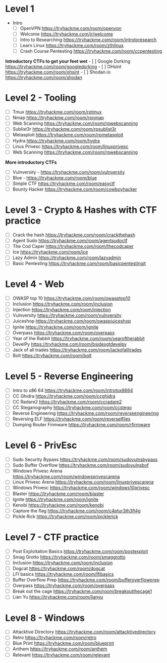 # Level 1 
  - Intro
    - [ ] OpenVPN https://tryhackme.com/room/openvpn
    - [ ] Welcome https://tryhackme.com/jr/welcome
    - [ ] Intro to Researching https://tryhackme.com/room/introtoresearch
    - [ ] Learn Linux https://tryhackme.com/room/zthlinux
    - [ ] Crash Course Pentesting https://tryhackme.com/room/ccpentesting

**Introductory CTFs to get your feet wet**
    - [ ] Google Dorking https://tryhackme.com/room/googledorking
    - [ ] OHsint https://tryhackme.com/room/ohsint
    - [ ] Shodan.io https://tryhackme.com/room/shodan

# Level 2 - Tooling
  - [ ] Tmux https://tryhackme.com/room/rptmux
  - [ ] Nmap https://tryhackme.com/room/rpnmap
  - [ ] Web Scanning https://tryhackme.com/room/rpwebscanning
  - [ ] Sublist3r https://tryhackme.com/room/rpsublist3r
  - [ ] Metasploit https://tryhackme.com/room/rpmetasploit
  - [ ] Hydra https://tryhackme.com/room/hydra
  - [ ] Linux Privesc https://tryhackme.com/room/linuxprivesc
  - [ ] Web Scanning https://tryhackme.com/room/rpwebscanning

**More introductory CTFs**
  - [ ] Vulnversity - https://tryhackme.com/room/vulnversity
  - [ ] Blue - https://tryhackme.com/room/blue
  - [ ] Simple CTF https://tryhackme.com/room/easyctf
  - [ ] Bounty Hacker https://tryhackme.com/room/cowboyhacker

# Level 3 - Crypto & Hashes with CTF practice
  - [ ] Crack the hash https://tryhackme.com/room/crackthehash
  - [ ] Agent Sudo https://tryhackme.com/room/agentsudoctf
  - [ ] The Cod Caper https://tryhackme.com/room/thecodcaper
  - [ ] Ice https://tryhackme.com/room/ice
  - [ ] Lazy Admin https://tryhackme.com/room/lazyadmin
  - [ ] Basic Pentesting https://tryhackme.com/room/basicpentestingjt

# Level 4 - Web
  - [ ] OWASP top 10 https://tryhackme.com/room/owasptop10
  - [ ] Inclusion https://tryhackme.com/room/inclusion
  - [ ] Injection https://tryhackme.com/room/injection
  - [ ] Vulnversity https://tryhackme.com/room/vulnversity
  - [ ] Juiceshop https://tryhackme.com/room/owaspjuiceshop
  - [ ] Ignite https://tryhackme.com/room/ignite
  - [ ] Overpass https://tryhackme.com/room/overpass
  - [ ] Year of the Rabbit https://tryhackme.com/room/yearoftherabbit
  - [ ] DevelPy https://tryhackme.com/room/bsidesgtdevelpy
  - [ ] Jack of all trades https://tryhackme.com/room/jackofalltrades
  - [ ] Bolt https://tryhackme.com/room/bolt

# Level 5 - Reverse Engineering
  - [ ] Intro to x86 64 https://tryhackme.com/room/introtox8664
  - [ ] CC Ghidra https://tryhackme.com/room/ccghidra
  - [ ] CC Radare2 https://tryhackme.com/room/ccradare2
  - [ ] CC Steganography https://tryhackme.com/room/ccstego
  - [ ] Reverse Engineering https://tryhackme.com/room/reverseengineering
  - [ ] Reversing ELF https://tryhackme.com/room/reverselfiles
  - [ ] Dumping Router Firmware https://tryhackme.com/room/rfirmware

# Level 6 - PrivEsc
  - [ ] Sudo Security Bypass https://tryhackme.com/room/sudovulnsbypass
  - [ ] Sudo Buffer Overflow https://tryhackme.com/room/sudovulnsbof
  - [ ] Windows Privesc Arena https://tryhackme.com/room/windowsprivescarena
  - [ ] Linux Privesc Arena https://tryhackme.com/room/linuxprivescarena
  - [ ] Windows Privesc https://tryhackme.com/room/windows10privesc
  - [ ] Blaster https://tryhackme.com/room/blaster
  - [ ] Ignite https://tryhackme.com/room/ignite
  - [ ] Kenobi https://tryhackme.com/room/kenobi
  - [ ] Capture the flag https://tryhackme.com/room/c4ptur3th3fl4g
  - [ ] Pickle Rick https://tryhackme.com/room/picklerick

# Level 7 - CTF practice
  - [ ] Post Exploitation Basics https://tryhackme.com/room/postexploit
  - [ ] Smag Grotto https://tryhackme.com/room/smaggrotto
  - [ ] Inclusion https://tryhackme.com/room/inclusion
  - [ ] Dogcat https://tryhackme.com/room/dogcat
  - [ ] LFI basics https://tryhackme.com/room/lfibasics
  - [ ] Buffer Overflow Prep https://tryhackme.com/room/bufferoverflowprep
  - [ ] Overpass https://tryhackme.com/room/overpass
  - [ ] Break out the cage https://tryhackme.com/room/breakoutthecage1
  - [ ] Lian Yu https://tryhackme.com/room/lianyu

# Level 8 - Windows
  - [ ] Attacktive Directory https://tryhackme.com/room/attacktivedirectory
  - [ ] Retro https://tryhackme.com/room/retro
  - [ ] Blue Print https://tryhackme.com/room/blueprint
  - [ ] Anthem https://tryhackme.com/room/anthem
  - [ ] Relevant https://tryhackme.com/room/relevant
